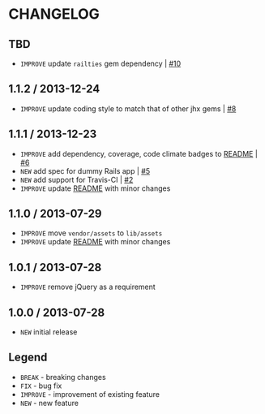 CHANGELOG
=========

TBD
------------------

- `IMPROVE` update `railties` gem dependency | [#10][]


1.1.2 / 2013-12-24
------------------

- `IMPROVE` update coding style to match that of other jhx gems | [#8][]


1.1.1 / 2013-12-23
------------------

- `IMPROVE` add dependency, coverage, code climate badges to [README](README.md) | [#6][]
- `NEW` add spec for dummy Rails app | [#5][]
- `NEW` add support for Travis-CI | [#2][]
- `IMPROVE` update [README](README.md) with minor changes


1.1.0 / 2013-07-29
------------------

- `IMPROVE` move `vendor/assets` to `lib/assets`
- `IMPROVE` update [README](README.md) with minor changes


1.0.1 / 2013-07-28
------------------

- `IMPROVE` remove jQuery as a requirement


1.0.0 / 2013-07-28
------------------

- `NEW` initial release


Legend
------

- `BREAK`   - breaking changes
- `FIX`     - bug fix
- `IMPROVE` - improvement of existing feature
- `NEW`     - new feature

<!--- The following link definition list is generated by PimpMyChangelog --->
[#2]: https://github.com/jhx/gem-github-css-rails/issues/2
[#5]: https://github.com/jhx/gem-github-css-rails/issues/5
[#6]: https://github.com/jhx/gem-github-css-rails/issues/6
[#8]: https://github.com/jhx/gem-github-css-rails/issues/8
[#10]: https://github.com/jhx/gem-github-css-rails/issues/10
